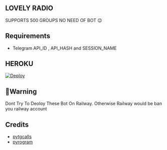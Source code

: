## LOVELY RADIO
SUPPORTS 500 GROUPS NO NEED OF BOT 😉






## Requirements

- Telegram API_ID , 
API_HASH and
SESSION_NAME




## HEROKU
[![Deploy](https://www.herokucdn.com/deploy/button.svg)](https://heroku.com/deploy?template=https://github.com/TEAM-LOVELY/RADIO)


## 🚨Warning 
Dont Try To Deoloy These Bot On Railway. Otherwise Railway would be ban you railway account

## Credits 
- <a href="https://t.me/tgcallslib">pytgcalls</a>
- <a href="https://t.me/pyrogram">pyrogram</a>



